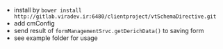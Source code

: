* install by `bower install http://gitlab.viradev.ir:6480/clientproject/vtSchemaDirective.git`
* add cmConfig
* send result of `formManagementSrvc.getDerichData()` to saving form
* see example folder for usage
